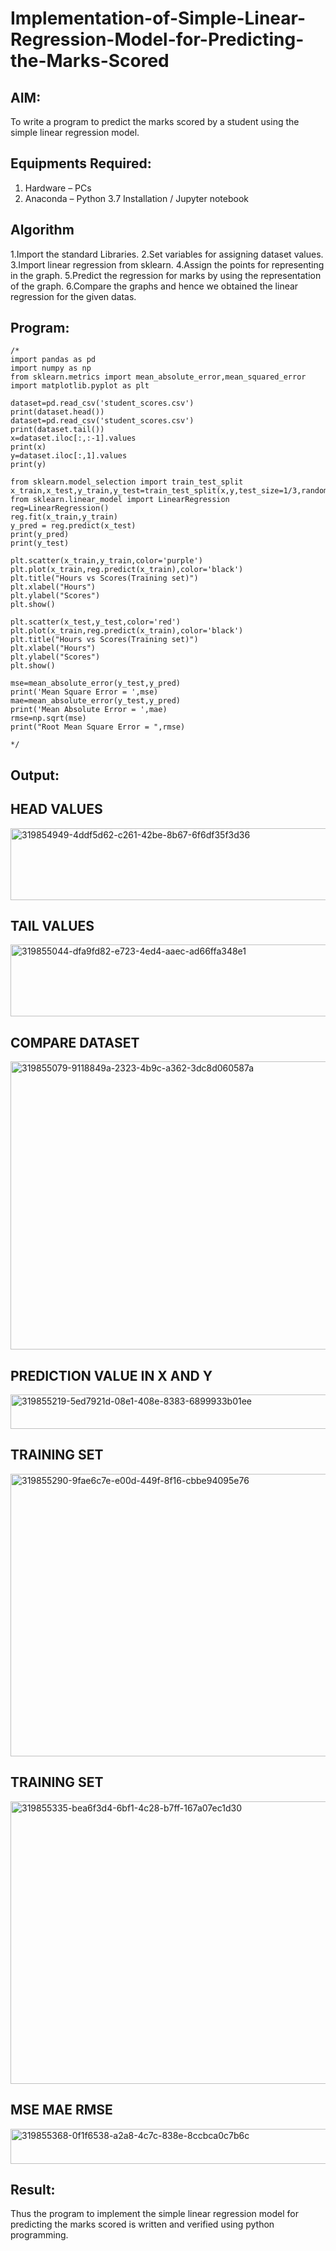 # Implementation-of-Simple-Linear-Regression-Model-for-Predicting-the-Marks-Scored

## AIM:
To write a program to predict the marks scored by a student using the simple linear regression model.

## Equipments Required:
1. Hardware – PCs
2. Anaconda – Python 3.7 Installation / Jupyter notebook

## Algorithm
1.Import the standard Libraries.
2.Set variables for assigning dataset values.
3.Import linear regression from sklearn.
4.Assign the points for representing in the graph.
5.Predict the regression for marks by using the representation of the graph.
6.Compare the graphs and hence we obtained the linear regression for the given datas.

## Program:
```
/*
import pandas as pd
import numpy as np
from sklearn.metrics import mean_absolute_error,mean_squared_error
import matplotlib.pyplot as plt

dataset=pd.read_csv('student_scores.csv')
print(dataset.head())
dataset=pd.read_csv('student_scores.csv')
print(dataset.tail())
x=dataset.iloc[:,:-1].values
print(x)
y=dataset.iloc[:,1].values
print(y)

from sklearn.model_selection import train_test_split
x_train,x_test,y_train,y_test=train_test_split(x,y,test_size=1/3,random_state=0)
from sklearn.linear_model import LinearRegression
reg=LinearRegression()
reg.fit(x_train,y_train)
y_pred = reg.predict(x_test)
print(y_pred)
print(y_test)

plt.scatter(x_train,y_train,color='purple')
plt.plot(x_train,reg.predict(x_train),color='black')
plt.title("Hours vs Scores(Training set)")
plt.xlabel("Hours")
plt.ylabel("Scores")
plt.show()

plt.scatter(x_test,y_test,color='red')
plt.plot(x_train,reg.predict(x_train),color='black')
plt.title("Hours vs Scores(Training set)")
plt.xlabel("Hours")
plt.ylabel("Scores")
plt.show()

mse=mean_absolute_error(y_test,y_pred)
print('Mean Square Error = ',mse)
mae=mean_absolute_error(y_test,y_pred)
print('Mean Absolute Error = ',mae)
rmse=np.sqrt(mse)
print("Root Mean Square Error = ",rmse)

*/
```

## Output:
## HEAD VALUES
<img width="1090" height="115" alt="319854949-4ddf5d62-c261-42be-8b67-6f6df35f3d36" src="https://github.com/user-attachments/assets/5c16cfef-ae4a-47ea-b41b-1d959ee9aa90" />

## TAIL VALUES
<img width="1090" height="115" alt="319855044-dfa9fd82-e723-4ed4-aaec-ad66ffa348e1" src="https://github.com/user-attachments/assets/0c77947e-dd99-4073-ac79-016bfb309f7f" />

## COMPARE DATASET
<img width="1090" height="461" alt="319855079-9118849a-2323-4b9c-a362-3dc8d060587a" src="https://github.com/user-attachments/assets/e66b07c8-7237-41f6-8a00-44ae68ae6551" />

## PREDICTION VALUE IN X AND Y
<img width="1090" height="55" alt="319855219-5ed7921d-08e1-408e-8383-6899933b01ee" src="https://github.com/user-attachments/assets/f24dc034-6691-43d1-bb6d-62490808b6fc" />

## TRAINING SET
<img width="1090" height="452" alt="319855290-9fae6c7e-e00d-449f-8f16-cbbe94095e76" src="https://github.com/user-attachments/assets/b4d7e836-e0ab-4e46-b257-6edb7b5ee135" />

## TRAINING SET
<img width="1090" height="452" alt="319855335-bea6f3d4-6bf1-4c28-b7ff-167a07ec1d30" src="https://github.com/user-attachments/assets/86b2b80c-2a9b-44f2-bdd0-3fd27de03af1" />

## MSE MAE RMSE
<img width="1090" height="56" alt="319855368-0f1f6538-a2a8-4c7c-838e-8ccbca0c7b6c" src="https://github.com/user-attachments/assets/8f2de20f-e849-4b1b-83a7-0ee20a1473b8" />



## Result:
Thus the program to implement the simple linear regression model for predicting the marks scored is written and verified using python programming.
